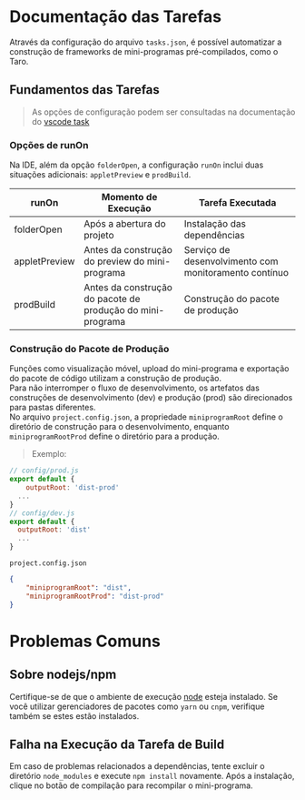 # Documentação das Tarefas

Através da configuração do arquivo `tasks.json`, é possível automatizar a construção de frameworks de mini-programas pré-compilados, como o Taro.

## Fundamentos das Tarefas

> As opções de configuração podem ser consultadas na documentação do [vscode task](https://code.visualstudio.com/docs/editor/tasks)

### Opções de runOn

Na IDE, além da opção `folderOpen`, a configuração `runOn` inclui duas situações adicionais: `appletPreview` e `prodBuild`.

| runOn         | Momento de Execução                         | Tarefa Executada                             |
| ------------- | ------------------------------------------- | -------------------------------------------- |
| folderOpen    | Após a abertura do projeto                  | Instalação das dependências                  |
| appletPreview | Antes da construção do preview do mini-programa | Serviço de desenvolvimento com monitoramento contínuo |
| prodBuild     | Antes da construção do pacote de produção do mini-programa | Construção do pacote de produção             |

### Construção do Pacote de Produção

Funções como visualização móvel, upload do mini-programa e exportação do pacote de código utilizam a construção de produção.  
Para não interromper o fluxo de desenvolvimento, os artefatos das construções de desenvolvimento (dev) e produção (prod) são direcionados para pastas diferentes.  
No arquivo `project.config.json`, a propriedade `miniprogramRoot` define o diretório de construção para o desenvolvimento, enquanto `miniprogramRootProd` define o diretório para a produção.

> Exemplo:

```js
// config/prod.js
export default {
    outputRoot: 'dist-prod'
  ...
}
// config/dev.js
export default {
  outputRoot: 'dist'
  ...
}
```

`project.config.json`

```json
{
    "miniprogramRoot": "dist",
    "miniprogramRootProd": "dist-prod"
}
```

# Problemas Comuns

## Sobre nodejs/npm

Certifique-se de que o ambiente de execução [node](https://nodejs.org/zh-cn/download) esteja instalado. Se você utilizar gerenciadores de pacotes como `yarn` ou `cnpm`, verifique também se estes estão instalados.

## Falha na Execução da Tarefa de Build

Em caso de problemas relacionados a dependências, tente excluir o diretório `node_modules` e execute `npm install` novamente. Após a instalação, clique no botão de compilação para recompilar o mini-programa.
